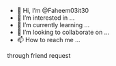 - 👋 Hi, I’m @Faheem03it30
- 👀 I’m interested in ...
- 🌱 I’m currently learning ...
- 💞️ I’m looking to collaborate on ...
- 📫 How to reach me ...

<!---
Faheem03it30/Faheem03it30 is a ✨ special ✨ repository because its `README.md` (this file) appears on your GitHub profile.
You can click the Preview link to take a look at your changes.
--->through friend request

